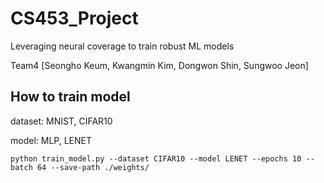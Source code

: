# CS453_Project

Leveraging neural coverage to train robust ML models

Team4 [Seongho Keum, Kwangmin Kim, Dongwon Shin, Sungwoo Jeon]


## How to train model

dataset: MNIST, CIFAR10 

model: MLP, LENET

```
python train_model.py --dataset CIFAR10 --model LENET --epochs 10 --batch 64 --save-path ./weights/
```

